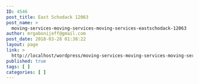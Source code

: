 ```yaml
---
ID: 4546
post_title: East Schodack 12063
post_name: >
  moving-services-moving-services-moving-services-eastschodack-12063
author: mrgabonijeff@gmail.com
post_date: 2018-03-28 01:38:22
layout: page
link: >
  http://localhost/wordpress/moving-services-moving-services-moving-services-eastschodack-12063/
published: true
tags: [ ]
categories: [ ]
---
```

